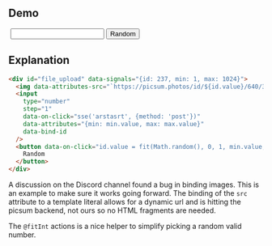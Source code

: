 ## Demo

<div
    id="file_upload"
    data-signals="{id: 237, min: 1, max: 1024}"
>
    <img class="rounded ring-4 ring-accent" data-attributes-src="`https://picsum.photos/id/${id.value}/640/320`" />
    <input class="input input-bordered" type="number" step="1"  data-attributes="{min: min.value, max: max.value}" data-bind-id>
    <button class="btn btn-primary" data-on-click="id.value = fit(Math.random(), 0, 1, min.value, max.value, true, true)">Random</button>
</div>

## Explanation

```html
<div id="file_upload" data-signals="{id: 237, min: 1, max: 1024}">
  <img data-attributes-src="`https://picsum.photos/id/${id.value}/640/320`" />
  <input
    type="number"
    step="1"
    data-on-click="sse('arstasrt', {method: 'post'})"
    data-attributes="{min: min.value, max: max.value}"
    data-bind-id
  />
  <button data-on-click="id.value = fit(Math.random(), 0, 1, min.value, max.value, true, true)">
    Random
  </button>
</div>
```

A discussion on the Discord channel found a bug in binding images. This is an example to make sure it works going forward. The binding of the `src` attribute to a template literal allows for a dynamic url and is hitting the picsum backend, not ours so no HTML fragments are needed.

The `@fitInt` actions is a nice helper to simplify picking a random valid number.

